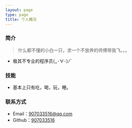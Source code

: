 ```yaml
---
layout: page
type: page
title: 个人概况
---
```

### 简介
> 什么都不懂的小白一只，求一个不放养的师傅带我飞。。。

* 极其不专业的程序员(,,･∀･)ﾉ゛

### 技能
* 基本上只有吃，喝，玩，睡。


### 联系方式

* Email：907033516@qq.com
* Github：[907033516](github.com/907033516)

